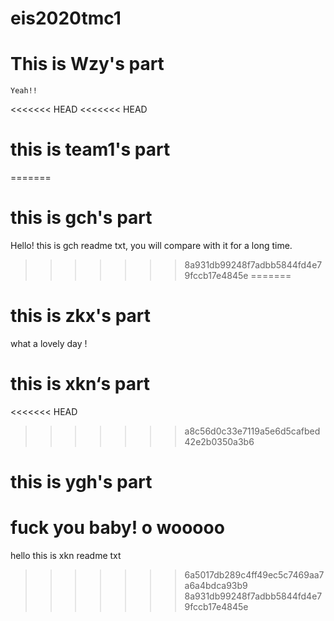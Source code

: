 # eis2020tmc1
# This is Wzy's part
    Yeah!!

<<<<<<< HEAD
<<<<<<< HEAD
# this is team1's part
=======
# this is gch's part

Hello! this is gch readme txt, you will compare
with it for a long time.
>>>>>>> 8a931db99248f7adbb5844fd4e79fccb17e4845e
=======

# this is zkx's part

what a lovely day !
# this is xkn‘s part
<<<<<<< HEAD
>>>>>>> a8c56d0c33e7119a5e6d5cafbed42e2b0350a3b6
# this is ygh's part
fuck you baby! o
wooooo
=======

hello this is xkn readme txt  

>>>>>>> 6a5017db289c4ff49ec5c7469aa7a6a4bdca93b9
>>>>>>> 8a931db99248f7adbb5844fd4e79fccb17e4845e
